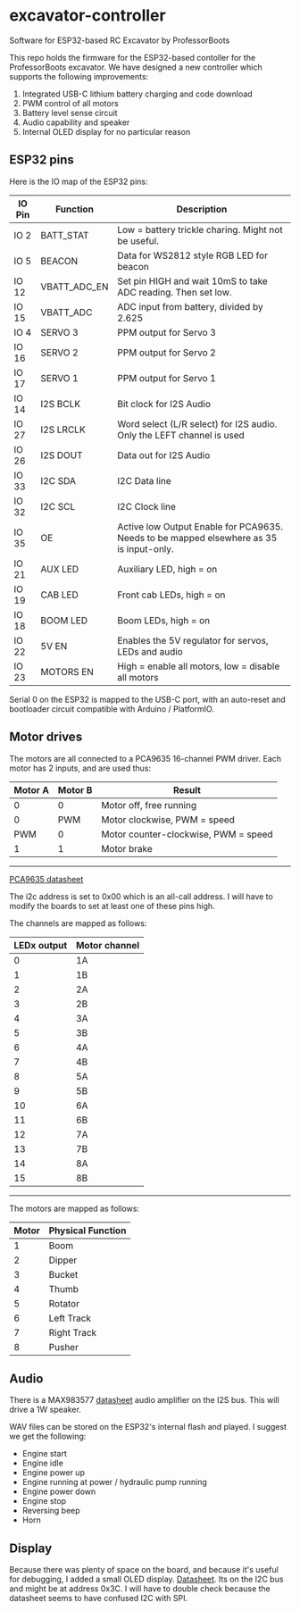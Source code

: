 # excavator-controller
Software for ESP32-based RC Excavator by ProfessorBoots

This repo holds the firmware for the ESP32-based contoller for the ProfessorBoots excavator. We have designed a new controller which supports the following improvements:

1. Integrated USB-C lithium battery charging and code download
2. PWM control of all motors
3. Battery level sense circuit
4. Audio capability and speaker
5. Internal OLED display for no particular reason

## ESP32 pins

Here is the IO map of the ESP32 pins:

| IO Pin   |  Function   |  Description  |
|----------|-------------|---------------|
| IO 2     |  BATT_STAT  | Low = battery trickle charing. Might not be useful. |
| IO 5     |  BEACON     | Data for WS2812 style RGB LED for beacon |
| IO 12    |  VBATT_ADC_EN | Set pin HIGH and wait 10mS to take ADC reading. Then set low. |
| IO 15    |  VBATT_ADC  | ADC input from battery, divided by 2.625  |
| IO 4     |  SERVO 3    | PPM output for Servo 3 |
| IO 16    |  SERVO 2    | PPM output for Servo 2 |
| IO 17    |  SERVO 1    | PPM output for Servo 1 |
| IO 14    |  I2S BCLK   | Bit clock for I2S Audio |
| IO 27    |  I2S LRCLK  | Word select (L/R select) for I2S audio. Only the LEFT channel is used |
| IO 26    | I2S DOUT | Data out for I2S Audio |
| IO 33    | I2C SDA  | I2C Data line |
| IO 32    | I2C SCL  | I2C Clock line |
| IO 35    | OE       | Active low Output Enable for PCA9635. Needs to be mapped elsewhere as 35 is input-only. |
| IO 21    | AUX LED  | Auxiliary LED, high = on |
| IO 19    | CAB LED  | Front cab LEDs, high = on |
| IO 18    | BOOM LED | Boom LEDs, high = on |
| IO 22    | 5V EN    | Enables the 5V regulator for servos, LEDs and audio |
| IO 23    | MOTORS EN | High = enable all motors, low = disable all motors |


Serial 0 on the ESP32 is mapped to the USB-C port, with an auto-reset and bootloader circuit compatible with Arduino / PlatformIO.

## Motor drives

The motors are all connected to a PCA9635 16-channel PWM driver. Each motor has 2 inputs, and are used thus:

| Motor A | Motor B | Result   |
|----------|---------|------------|
| 0 | 0 | Motor off, free running |
| 0 | PWM | Motor clockwise, PWM = speed |
| PWM | 0 | Motor counter-clockwise, PWM = speed |
| 1  |  1 | Motor brake |
------------------------

[PCA9635 datasheet](https://www.nxp.com/docs/en/data-sheet/PCA9635.pdf)

The i2c address is set to 0x00 which is an all-call address. I will have to modify the boards to set at least one of these pins high.

The channels are mapped as follows:

| LEDx output  | Motor channel |
|--------------|---------------|
| 0  | 1A |
| 1  | 1B | 
| 2  | 2A |
| 3  | 2B |
| 4 | 3A |
| 5 | 3B |
| 6 | 4A |
| 7 | 4B |
| 8 | 5A |
| 9 | 5B |
| 10 | 6A |
| 11 | 6B |
| 12 | 7A |
| 13 | 7B |
| 14 | 8A |
| 15 | 8B |
----------

The motors are mapped as follows:

| Motor | Physical Function |
|-------|----------------------|
| 1     | Boom |
| 2     | Dipper |
| 3     | Bucket |
| 4     | Thumb |
| 5     | Rotator |
| 6     | Left Track | 
| 7     | Right Track |
| 8     | Pusher |



## Audio

There is a MAX983577 [datasheet](https://www.analog.com/media/en/technical-documentation/data-sheets/max98357a-max98357b.pdf) audio amplifier on the I2S bus. This will drive a 1W speaker.

WAV files can be stored on the ESP32's internal flash and played. I suggest we get the following:

* Engine start
* Engine idle
* Engine power up
* Engine running at power / hydraulic pump running
* Engine power down
* Engine stop
* Reversing beep
* Horn

## Display

Because there was plenty of space on the board, and because it's useful for debugging, I added a small OLED display. [Datasheet](https://www.lcsc.com/datasheet/lcsc_datasheet_2410121827_HS-HS13L03W2C01_C7465997.pdf). Its on the I2C bus and might be at address 0x3C. I will have to double check because the datasheet seems to have confused I2C with SPI.

 
